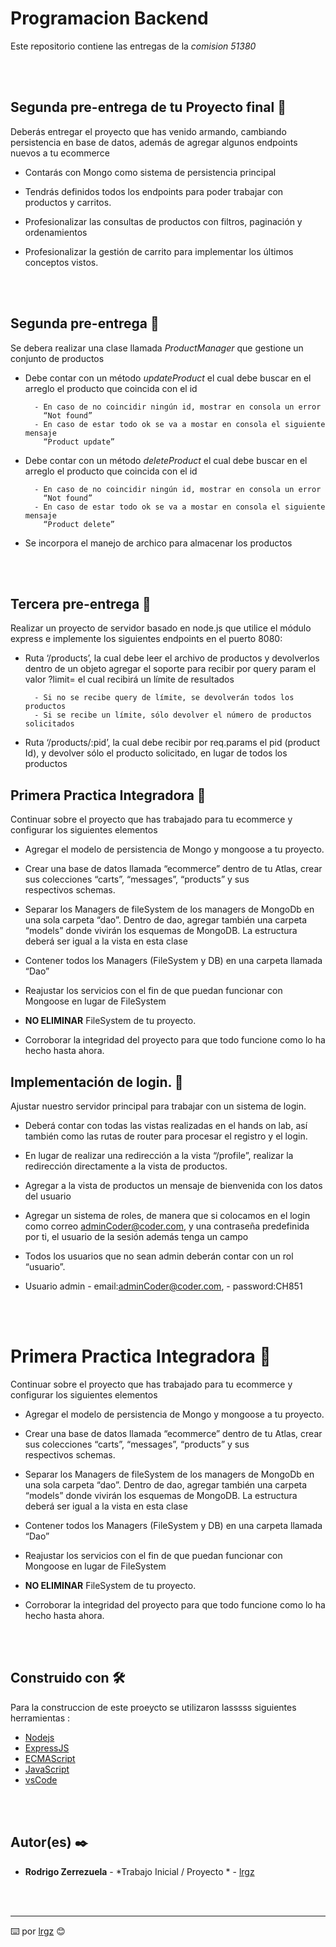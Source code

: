 # Programacion Backend

Este repositorio contiene las entregas de la _comision 51380_

<br>
<br>

## Segunda pre-entrega  de tu Proyecto final 🚀

Deberás entregar el proyecto que has venido armando, cambiando persistencia en base de datos, 
además de agregar algunos endpoints nuevos a tu ecommerce

- Contarás con Mongo como sistema de persistencia principal

- Tendrás definidos todos los endpoints para poder trabajar con productos y carritos.

- Profesionalizar las consultas de productos con filtros, paginación y ordenamientos

- Profesionalizar la gestión de carrito para implementar los últimos conceptos vistos.


<br>
<br>

## Segunda pre-entrega 🚀

Se debera realizar una clase llamada _ProductManager_ que gestione un conjunto de productos

- Debe contar con un método _updateProduct_ el cual debe buscar en el
  arreglo el producto que coincida con el id

        - En caso de no coincidir ningún id, mostrar en consola un error  
          “Not found”
        - En caso de estar todo ok se va a mostar en consola el siguiente mensaje
          “Product update”


- Debe contar con un método _deleteProduct_ el cual debe buscar en el
  arreglo el producto que coincida con el id

        - En caso de no coincidir ningún id, mostrar en consola un error  
          “Not found” 
        - En caso de estar todo ok se va a mostar en consola el siguiente mensaje
          “Product delete”

- Se incorpora el manejo de archico para almacenar los productos

<br>
<br>


## Tercera pre-entrega 🚀

Realizar un proyecto de servidor basado en node.js que utilice el módulo express e implemente los siguientes endpoints en el puerto 8080:


- Ruta ‘/products’, la cual debe leer el archivo de productos y devolverlos dentro de un objeto agregar el soporte para recibir por query 
  param el valor ?limit= el cual recibirá un límite de resultados

        - Si no se recibe query de límite, se devolverán todos los productos
        - Si se recibe un límite, sólo devolver el número de productos solicitados
        

- Ruta ‘/products/:pid’, la cual debe recibir por req.params el pid (product Id), y devolver sólo el producto solicitado, 
  en lugar de todos los productos

## Primera Practica Integradora 🚀

Continuar sobre el proyecto que has trabajado para tu ecommerce y configurar los siguientes elementos


- Agregar el modelo de persistencia de Mongo y mongoose a tu proyecto.

- Crear una base de datos llamada “ecommerce” dentro de tu Atlas, crear sus colecciones “carts”, “messages”, “products” y sus     
  respectivos schemas.

- Separar los Managers de fileSystem de los managers de MongoDb en una sola carpeta “dao”. Dentro de dao, agregar también una 
  carpeta “models” donde vivirán los esquemas de MongoDB. La estructura deberá ser igual a la vista en esta clase

- Contener todos los Managers (FileSystem y DB) en una carpeta llamada “Dao”

- Reajustar los servicios con el fin de que puedan funcionar con Mongoose en lugar de FileSystem

- __NO ELIMINAR__ FileSystem de tu proyecto.

- Corroborar la integridad del proyecto para que todo funcione como lo ha hecho hasta ahora.

## Implementación de login. 🚀

Ajustar nuestro servidor principal para trabajar con un sistema de login.


- Deberá contar con todas las vistas realizadas en el hands on lab, así también como las rutas de router para procesar el registro y el 
  login. 

- En lugar de realizar una redirección a la vista “/profile”, realizar la redirección directamente a la vista de productos.

- Agregar a la vista de productos un mensaje de bienvenida con los datos del usuario

- Agregar un sistema de roles, de manera que si colocamos en el login como correo adminCoder@coder.com, y una contraseña predefinida 
  por ti, el usuario de la sesión además tenga un campo 

- Todos los usuarios que no sean admin deberán contar con un rol “usuario”.

- Usuario admin 
                - email:adminCoder@coder.com,
                - password:CH851

<br>
<br>

# Primera Practica Integradora 🚀

Continuar sobre el proyecto que has trabajado para tu ecommerce y configurar los siguientes elementos


- Agregar el modelo de persistencia de Mongo y mongoose a tu proyecto.

- Crear una base de datos llamada “ecommerce” dentro de tu Atlas, crear sus colecciones “carts”, “messages”, “products” y sus     
  respectivos schemas.

- Separar los Managers de fileSystem de los managers de MongoDb en una sola carpeta “dao”. Dentro de dao, agregar también una 
  carpeta “models” donde vivirán los esquemas de MongoDB. La estructura deberá ser igual a la vista en esta clase

- Contener todos los Managers (FileSystem y DB) en una carpeta llamada “Dao”

- Reajustar los servicios con el fin de que puedan funcionar con Mongoose en lugar de FileSystem

- __NO ELIMINAR__ FileSystem de tu proyecto.

- Corroborar la integridad del proyecto para que todo funcione como lo ha hecho hasta ahora.





<br>
<br>

## Construido con 🛠️

Para la construccion de este proeycto se utilizaron lasssss siguientes herramientas : 

* [Nodejs](https://nodejs.org/en) 
* [ExpressJS](https://expressjs.com/) 
* [ECMAScript](https://tc39.es/ecma262/)
* [JavaScript](https://developer.mozilla.org/es/docs/Web/JavaScript)
* [vsCode](https://code.visualstudio.com/)

<br>
<br>

## Autor(es) ✒️


* **Rodrigo Zerrezuela** - *Trabajo Inicial / Proyecto * - [lrgz](https://github.com/lrgz)


<br>
<br>

---
⌨️ por [lrgz](https://github.com/lrgz) 😊